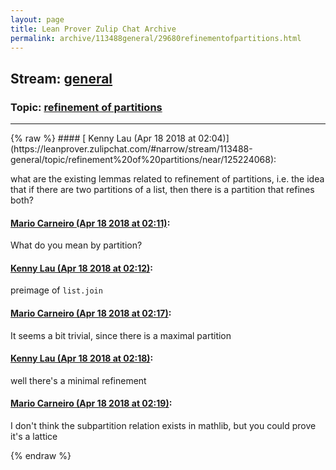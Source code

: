 ```yaml
---
layout: page
title: Lean Prover Zulip Chat Archive 
permalink: archive/113488general/29680refinementofpartitions.html
---
```


## Stream: [general](https://leanprover-community.github.io/archive/113488general/index.html)
### Topic: [refinement of partitions](https://leanprover-community.github.io/archive/113488general/29680refinementofpartitions.html)

---

<base href="https://leanprover.zulipchat.com">
{% raw %}
#### [ Kenny Lau (Apr 18 2018 at 02:04)](https://leanprover.zulipchat.com/#narrow/stream/113488-general/topic/refinement%20of%20partitions/near/125224068):
<p>what are the existing lemmas related to refinement of partitions, i.e. the idea that if there are two partitions of a list, then there is a partition that refines both?</p>

#### [ Mario Carneiro (Apr 18 2018 at 02:11)](https://leanprover.zulipchat.com/#narrow/stream/113488-general/topic/refinement%20of%20partitions/near/125224340):
<p>What do you mean by partition?</p>

#### [ Kenny Lau (Apr 18 2018 at 02:12)](https://leanprover.zulipchat.com/#narrow/stream/113488-general/topic/refinement%20of%20partitions/near/125224380):
<p>preimage of <code>list.join</code></p>

#### [ Mario Carneiro (Apr 18 2018 at 02:17)](https://leanprover.zulipchat.com/#narrow/stream/113488-general/topic/refinement%20of%20partitions/near/125224546):
<p>It seems a bit trivial, since there is a maximal partition</p>

#### [ Kenny Lau (Apr 18 2018 at 02:18)](https://leanprover.zulipchat.com/#narrow/stream/113488-general/topic/refinement%20of%20partitions/near/125224593):
<p>well there's a minimal refinement</p>

#### [ Mario Carneiro (Apr 18 2018 at 02:19)](https://leanprover.zulipchat.com/#narrow/stream/113488-general/topic/refinement%20of%20partitions/near/125224606):
<p>I don't think the subpartition relation exists in mathlib, but you could prove it's a lattice</p>


{% endraw %}
